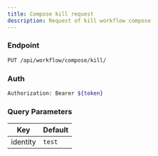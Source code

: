 ```yaml
---
title: Compose kill request
description: Request of kill workflow compose
---
```


### Endpoint

```bash
PUT /api/workflow/compose/kill/
```

### Auth

```bash
Authorization: Bearer ${token}
```

### Query Parameters

| Key | Default |
|-----|---------|
| identity | `test` |


